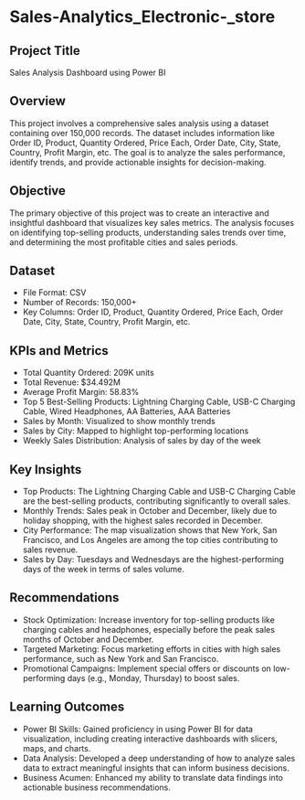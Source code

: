 # Sales-Analytics_Electronic-_store

## Project Title
   
Sales Analysis Dashboard using Power BI

## Overview
This project involves a comprehensive sales analysis using a dataset containing over 150,000 records. The dataset includes information like Order ID, Product, Quantity Ordered, Price Each, Order Date, City, State, Country, Profit Margin, etc. The goal is to analyze the sales performance, identify trends, and provide actionable insights for decision-making.

## Objective
The primary objective of this project was to create an interactive and insightful dashboard that visualizes key sales metrics. The analysis focuses on identifying top-selling products, understanding sales trends over time, and determining the most profitable cities and sales periods.

## Dataset
- File Format: CSV
- Number of Records: 150,000+
- Key Columns: Order ID, Product, Quantity Ordered, Price Each, Order Date, City, State, Country, Profit Margin, etc.

## KPIs and Metrics
- Total Quantity Ordered: 209K units
- Total Revenue: $34.492M
- Average Profit Margin: 58.83%
- Top 5 Best-Selling Products: Lightning Charging Cable, USB-C Charging Cable, Wired Headphones, AA Batteries, AAA Batteries
- Sales by Month: Visualized to show monthly trends
- Sales by City: Mapped to highlight top-performing locations
- Weekly Sales Distribution: Analysis of sales by day of the week

## Key Insights
- Top Products: The Lightning Charging Cable and USB-C Charging Cable are the best-selling products, contributing significantly to overall sales.
- Monthly Trends: Sales peak in October and December, likely due to holiday shopping, with the highest sales recorded in December.
- City Performance: The map visualization shows that New York, San Francisco, and Los Angeles are among the top cities contributing to sales revenue.
- Sales by Day: Tuesdays and Wednesdays are the highest-performing days of the week in terms of sales volume.
  
## Recommendations
- Stock Optimization: Increase inventory for top-selling products like charging cables and headphones, especially before the peak sales months of October and December.
- Targeted Marketing: Focus marketing efforts in cities with high sales performance, such as New York and San Francisco.
- Promotional Campaigns: Implement special offers or discounts on low-performing days (e.g., Monday, Thursday) to boost sales.
  
## Learning Outcomes
- Power BI Skills: Gained proficiency in using Power BI for data visualization, including creating interactive dashboards with slicers, maps, and charts.  
- Data Analysis: Developed a deep understanding of how to analyze sales data to extract meaningful insights that can inform business decisions.  
- Business Acumen: Enhanced my ability to translate data findings into actionable business recommendations.
